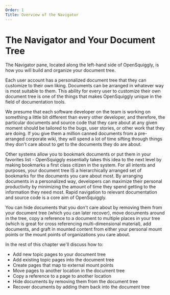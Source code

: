 ```yaml
---
Order: 1
Title: Overview of the Navigator
---
```

# The Navigator and Your Document Tree

The Navigator pane, located along the left-hand side of OpenSquiggly, is how you will build
and organize your document tree.

Each user account has a personalized document tree that they can customize to their own liking.
Documents can be arranged in whatever way is most suitable to them. This ability for every user
to customize their own document tree is one of the things that makes OpenSquiggly unique in the
field of documentation tools.

We presume that each software developer on the team is working on something a little bit different
than every other developer, and therefore, the particular documents and source code that they care
about at any given moment should be tailored to the bugs, user stories, or other work that they are
doing. If you give them a million canned documents from a pre-arranged corporate wiki, they will
spend a lot of time sifting through things they don't care about to get to the documents they do
are about.

Other systems allow you to bookmark documents or put them in your favorites list - OpenSquiggly
essentially takes this idea to the next level by making bookmarks a first class citizen in the
system. For all intents and purposes, your document tree IS a hierarchically arranged set of 
bookmarks for the documents you care about most. By arranging documents in a personalized way,
developers can maximize their personal productivity by minimizing the amount of time they spend
getting to the information they need most. Rapid navigation to relevant documentation and source
code is a core aim of OpenSquiggly.

You can hide documents that you don't care about by removing them from your document tree (which you
can later recover), move documents around in the tree, copy a reference to a document
to multiple places in your tree (which is great for cross referencing multi-dimensional material),
add documents, and graft in mounted content from either your personal mount points or the mount
points of organizations you care about.

In the rest of this chapter we'll discuss how to:

* Add new topic pages to your document tree
* Add existing topic pages into the document tree
* Create pages that map to external mount points
* Move pages to another location in the document tree
* Copy a reference to a page to another location
* Hide documents by removing them from the document tree
* Recover documents by adding them back into the document tree
